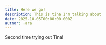 ```yaml
---
title: Here we go!
description: This is tina I'm talking about
date: 2025-10-05T00:00:00.000Z
author: Tara
---
```


Second time trying out Tina!  

